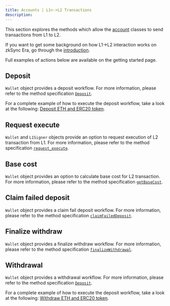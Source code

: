 ```yaml
---
title: Accounts | L1<->L2 Transactions
description:
---
```


This section explores the methods which allow the [account](/python/accounts)
classes to send transactions from L1 to L2.

If you want to get some background on how L1->L2 interaction works on zkSync Era, go through the
[introduction](https://docs.zksync.io/build/developer-reference/l1-l2-interoperability).

Full examples of actions below are available on the getting started page.

## Deposit

`Wallet` object provides a deposit workflow. For more information, please refer to the
method specification [`Deposit`](/python/accounts#deposit).

For a complete example of how to execute the deposit workflow, take a look at the following:
[Deposit ETH and ERC20 token](https://github.com/zksync-sdk/zksync2-examples/blob/main/python/01_deposit.py).

## Request execute

`Wallet` and `L1Signer` objects provide an option to request execution of L2 transaction from L1.
For more information, please refer to the method specification [`request_execute`](/python/accounts#requestexecute).

## Base cost

`Wallet` object provides an option to calculate base cost for L2 transaction. For more information, please refer to the
method specification [`getBaseCost`](/python/accounts#getbasecost).

## Claim failed deposit

`Wallet` object provides a claim fail deposit workflow. For more information, please refer to the method specification
[`claimFailedDeposit`](/python/accounts#claimfaileddeposit).

## Finalize withdraw

`Wallet` object provides a finalize withdraw workflow. For more information, please refer to the method specification
[`finalizeWithdrawal`](/python/accounts#finalizewithdrawal).

## Withdrawal

`Wallet` object provides a withdrawal workflow. For more information, please refer to the method specification [`Deposit`](/python/accounts#deposit).

For a complete example of how to execute the deposit workflow, take a look at the following:
[Withdraw ETH and ERC20 token](https://github.com/zksync-sdk/zksync2-examples/blob/main/python/09_withdrawal.py).

